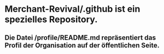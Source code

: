 # Merchant-Revival/.github ist ein spezielles Repository.

## Die Datei /profile/README.md repräsentiert das Profil der Organisation auf der öffentlichen Seite.
